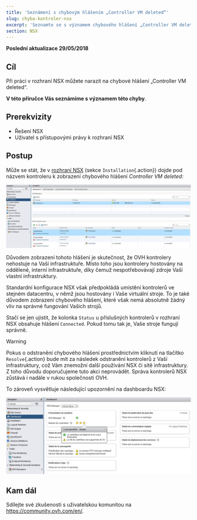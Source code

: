 ```yaml
---
title: 'Seznámení s chybovým hlášením „Controller VM deleted“'
slug: chyba-kontroler-nsx
excerpt: 'Seznamte se s významem chybového hlášení „Controller VM deleted“'
section: NSX
---
```


**Poslední aktualizace 29/05/2018**

## Cíl

Při práci v rozhraní NSX můžete narazit na chybové hlášení „Controller VM deleted“.

**V této příručce Vás seznámíme s významem této chyby**.


## Prerekvizity

- Řešení NSX
- Uživatel s přístupovými právy k rozhraní NSX


## Postup

Může se stát, že v [rozhraní NSX](https://docs.ovh.com/gb/en/private-cloud/accessing-NSX-interface/) (sekce `Installation`{.action}) dojde pod názvem kontroleru k zobrazení chybového hlášení *Controller VM deleted*:

![Controller VM deleted](images/controllervmdeleted.JPG)


Důvodem zobrazení tohoto hlášení je skutečnost, že OVH kontrolery nehostuje na Vaší infrastruktuře. Místo toho jsou kontrolery hostovány na oddělené, interní infrastruktuře, díky čemuž nespotřebovávají zdroje Vaší vlastní infrastruktury.

Standardní konfigurace NSX však předpokládá umístění kontrolerů ve stejném datacentru, v němž jsou hostovány i Vaše virtuální stroje.  To je také důvodem zobrazení chybového hlášení, které však nemá absolutně žádný vliv na správné fungování Vašich strojů.

Stačí se jen ujistit, že kolonka `Status` u příslušných kontrolerů v rozhraní NSX obsahuje hlášení `Connected`. Pokud tomu tak je, Vaše stroje fungují správně.


> [!warning]
>
> Pokus o odstranění chybového hlášení prostřednictvím kliknutí na tlačítko `Resolve`{.action} bude mít za následek odstranění kontrolerů z Vaší infrastruktury, což Vám znemožní další používání NSX či sítě infrastruktury. Z toho důvodu doporučujeme tuto akci neprovádět. Správa kontrolerů NSX zůstává i nadále v rukou společnosti OVH.
> 

To zároveň vysvětluje následující upozornění na dashboardu NSX:

![Upozornění v rozhraní NSX](images/controllervmdeleted2.JPG)


## Kam dál

Sdílejte své zkušenosti s uživatelskou komunitou na <https://community.ovh.com/en/>.